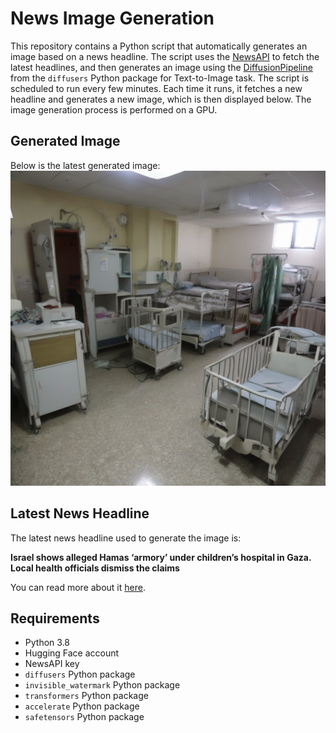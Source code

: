 # News Image Generation
This repository contains a Python script that automatically generates an image based on a news headline. The script uses the [NewsAPI](https://newsapi.org/) to fetch the latest headlines, and then generates an image using the [DiffusionPipeline](https://github.com/huggingface/diffusers) from the `diffusers` Python package for Text-to-Image task.
The script is scheduled to run every few minutes. Each time it runs, it fetches a new headline and generates a new image, which is then displayed below. The image generation process is performed on a GPU.

## Generated Image
Below is the latest generated image:
![Generated Image](image.png)

## Latest News Headline
The latest news headline used to generate the image is:

**Israel shows alleged Hamas ‘armory’ under children’s hospital in Gaza. Local health officials dismiss the claims**

You can read more about it [here](https://news.google.com/rss/articles/CBMicGh0dHBzOi8vd3d3LmNubi5jb20vMjAyMy8xMS8xNC9taWRkbGVlYXN0L2lzcmFlbC1hbGxlZ2VzLWhhbWFzLWFybW9yeS11bmRlci1ob3NwaXRhbC1pbi1nYXphLWhuay1pbnRsL2luZGV4Lmh0bWzSAXRodHRwczovL2FtcC5jbm4uY29tL2Nubi8yMDIzLzExLzE0L21pZGRsZWVhc3QvaXNyYWVsLWFsbGVnZXMtaGFtYXMtYXJtb3J5LXVuZGVyLWhvc3BpdGFsLWluLWdhemEtaG5rLWludGwvaW5kZXguaHRtbA?oc=5).

## Requirements
- Python 3.8
- Hugging Face account
- NewsAPI key
- `diffusers` Python package
- `invisible_watermark` Python package
- `transformers` Python package
- `accelerate` Python package
- `safetensors` Python package
